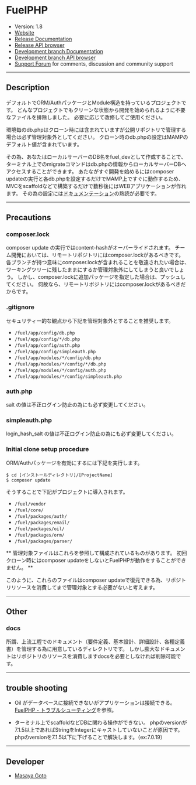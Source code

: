 # FuelPHP
* Version: 1.8
* [Website](http://fuelphp.com/)
* [Release Documentation](http://docs.fuelphp.com)
* [Release API browser](http://api.fuelphp.com)
* [Development branch Documentation](http://dev-docs.fuelphp.com)
* [Development branch API browser](http://dev-api.fuelphp.com)
* [Support Forum](http://fuelphp.com/forums) for comments, discussion and community support

___

## Description
デフォルトでORM/AuthパッケージとModule構造を持っているプロジェクトです。
どんなプロジェクトでもクリーンな状態から開発を始められるように不要なファイルを排除しました。
必要に応じて改修してご使用ください。

環境毎のdb.phpはクローン時には含まれていますが公開リポジトリで管理する場合は必ず管理対象外としてください。
クローン時のdb.phpの設定はMAMPのデフォルト値が含まれています。

その為、あなたはローカルサーバーのDB名をfuel_devとして作成することで、ターミナル上でのmigrateコマンドはdb.phpの情報からローカルサーバーDBへアクセスすることができます。
あたながすぐ開発を始めるにはcomposer updateの実行と各db.phpを設定するだけでMAMP上ですぐに動作するため、MVCをscaffoldなどで構築するだけで数秒後にはWEBアプリケーションが作れます。
その為の設定には[ドキュメンテーション](http://fuelphp.jp/docs/1.8/)の熟読が必要です。

___

## Precautions

### composer.lock
composer update の実行ではcontent-hashがオーバーライドされます。
チーム開発においては、リモートリポジトリにはcomposer.lockがあるべきです。
各ブランチが持つ意味にcomposer.lockが含まれることを敬遠されたい場合は、ワーキングツリーに残したままにするか管理対象外にしてしまうと良いでしょう。
しかし、composer.lockに追加パッケージを指定した場合は、プッシュしてください。
何故なら、リモートリポジトリにはcomposer.lockがあるべきだからです。


### .gitignore
セキュリティー的な観点から下記を管理対象外とすることを推奨します。

* `/fuel/app/config/db.php`
* `/fuel/app/config/*/db.php`
* `/fuel/app/config/auth.php`
* `/fuel/app/config/simpleauth.php`
* `/fuel/app/modules/*/config/db.php`
* `/fuel/app/modules/*/config/*/db.php`
* `/fuel/app/modules/*/config/auth.php`
* `/fuel/app/modules/*/config/simpleauth.php`

### auth.php
salt の値は不正ログイン防止の為にも必ず変更してください。

### simpleauth.php
login_hash_salt の値は不正ログイン防止の為にも必ず変更してください。

### Initial clone setup procedure

ORM/Authパッケージを有効にするには下記を実行します。

```
$ cd [インストールディレクトリ]/[ProjectName]
$ composer update
```

そうすることで下記がプロジェクトに導入されます。

* `/fuel/vendor`
* `/fuel/core/`
* `/fuel/packages/auth/`
* `/fuel/packages/email/`
* `/fuel/packages/oil/`
* `/fuel/packages/orm/`
* `/fuel/packages/parser/`

**
管理対象ファイルはこれらを参照して構成されているものがあります。
初回クローン時にはcomposer updateをしないとFuelPHPが動作をすることができません。
**

このように、これらのファイルはcomposer updateで復元できる為、リポジトリリソースを消費してまで管理対象とする必要がないと考えます。

___

## Other

### docs
所謂、上流工程でのドキュメント（要件定義、基本設計、詳細設計、各種定義書）を管理する為に用意しているディレクトリです。
しかし膨大なドキュメントはリポジトリのリソースを消費しますdocsを必要としなければ削除可能です。

___

## trouble shooting
* Oil がデータベースに接続できないがアプリケーションは接続できる。
[FuelPHP - トラブルシューティング](http://fuelphp.jp/docs/1.8/installation/troubleshooting.html#oil_db_error)を参照。

* ターミナル上でscaffoldなどDBに関わる操作ができない。
phpのversionが7.1.5以上であればStringをIntegerにキャストしていないことが原因です。
phpのversionを7.1.5以下に下げることで解決します。（ex:7.0.19）

___

## Developer
* [Masaya Goto](https://legendary-se.jp/)
